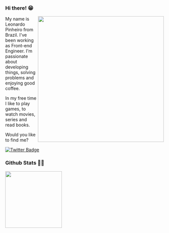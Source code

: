 ### Hi there! 😁 

<img src="https://user-images.githubusercontent.com/53521650/109302381-f7171c80-7817-11eb-898e-fbb3db8f005e.png" width=400 align=right>

My name is Leonardo Pinheiro from Brazil. I've been working as Front-end Engineer. I'm passionate about developing things, solving problems and enjoying good coffee.

In my free time I like to play games, to watch movies, series and read books.

Would you like to find me?

[![Twitter Badge](https://img.shields.io/badge/-Twitter-1ca0f1?style=flat-square&labelColor=1ca0f1&logo=twitter&logoColor=white&link=https://twitter.com/leonardo_rpr)](https://twitter.com/leonardo_rpr)

### Github Stats 🧙‍♂️
 
<a href="https://github.com/leonardomteixeira">
  <img height="180em" src="https://github-readme-stats.vercel.app/api?username=leonardorpr&theme=midnight-purple&show_icons=true" />
</a>

